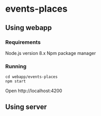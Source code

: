 # events-places

## Using webapp

### Requirements
Node.js version 8.x
Npm package manager

### Running
````
cd webapp/events-places
npm start
````
Open http://localhost:4200

## Using server